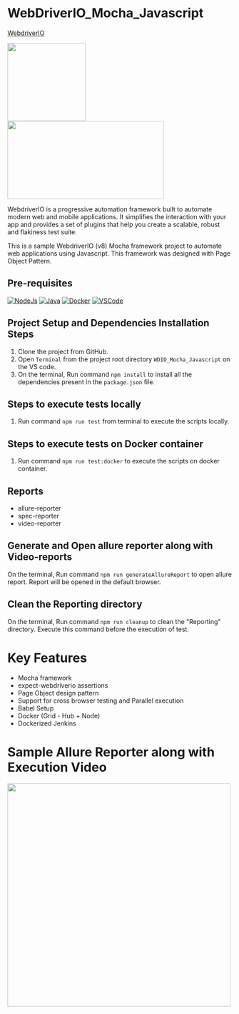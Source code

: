 # WebDriverIO_Mocha_Javascript
[WebdriverIO](http://webdriver.io/)

<img src = "https://miro.medium.com/max/2488/1*2ntKtVBowGdACso6Gcmy1A.jpeg" height = "175"> <img src = "https://user-images.githubusercontent.com/48508827/118311500-9db4b480-b50d-11eb-9f5c-7ce75b1d4ce5.png" height = "175" width = "350">

WebdriverIO is a progressive automation framework built to automate modern web and mobile applications. It simplifies the interaction with your app and provides a set of plugins that help you create a scalable, robust and flakiness test suite.

This is a sample WebdriverIO (v8) Mocha framework project to automate web applications using Javascript. This framework was designed with Page Object Pattern.

## Pre-requisites
[![NodeJs](https://img.shields.io/badge/-NodeJS%20v16%20OR%20later-%23339933?logo=npm)](https://nodejs.org/en/download/)
[![Java](https://img.shields.io/badge/-JDK-%23007396?logo=java&logoColor=black&)](https://www.oracle.com/java/technologies/downloads/)
[![Docker](https://img.shields.io/badge/-Docker-0db7ed?logo=docker&logoColor=white)](https://docs.docker.com/engine/install/)
[![VSCode](https://img.shields.io/badge/-Visual%20Studio%20Code-%233178C6?logo=visual-studio-code)](https://code.visualstudio.com/download)

## Project Setup and Dependencies Installation Steps
1. Clone the project from GitHub. 
2. Open `Terminal` from the project root directory `WDIO_Mocha_Javascript` on the VS code.
3. On the terminal, Run command `npm install` to install all the dependencies present in the `package.json` file.

## Steps to execute tests locally
1. Run command `npm run test` from terminal to execute the scripts locally.

## Steps to execute tests on Docker container
1. Run command `npm run test:docker` to execute the scripts on docker container.

## Reports
- allure-reporter 
- spec-reporter
- video-reporter

## Generate and Open allure reporter along with Video-reports 
On the terminal, Run command `npm run generateAllureReport` to open allure report. Report will be opened in the default browser.

## Clean the Reporting directory
On the terminal, Run command `npm run cleanup` to clean the "Reporting" directory. Execute this command before the execution of test.

# Key Features
- Mocha framework
- expect-webdriverio assertions
- Page Object design pattern
- Support for cross browser testing and Parallel execution
- Babel Setup
- Docker (Grid - Hub + Node)
- Dockerized Jenkins

# Sample Allure Reporter along with Execution Video

<img src = "https://user-images.githubusercontent.com/48508827/118312741-6f37d900-b50f-11eb-9b4c-8912f61cb46c.PNG" height = "500">

